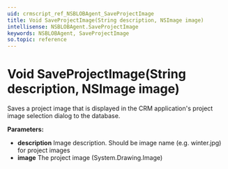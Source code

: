 ```yaml
---
uid: crmscript_ref_NSBLOBAgent_SaveProjectImage
title: Void SaveProjectImage(String description, NSImage image)
intellisense: NSBLOBAgent.SaveProjectImage
keywords: NSBLOBAgent, SaveProjectImage
so.topic: reference
---
```


# Void SaveProjectImage(String description, NSImage image)

Saves a project image that is displayed in the CRM application's project image selection dialog to the database.

**Parameters:**
 - **description** Image description. Should be image name (e.g. winter.jpg) for project images
 - **image** The project image (System.Drawing.Image)
